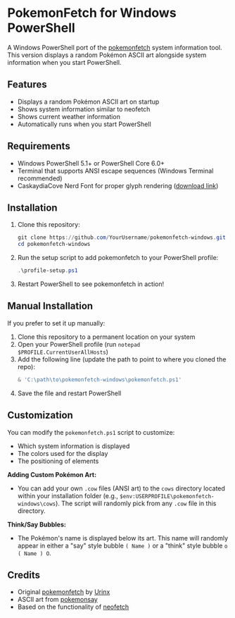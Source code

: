 # PokemonFetch for Windows PowerShell

A Windows PowerShell port of the [pokemonfetch](https://github.com/Urinx/pokemonfetch) system information tool. This version displays a random Pokémon ASCII art alongside system information when you start PowerShell.

## Features

- Displays a random Pokémon ASCII art on startup
- Shows system information similar to neofetch
- Shows current weather information
- Automatically runs when you start PowerShell

## Requirements

- Windows PowerShell 5.1+ or PowerShell Core 6.0+
- Terminal that supports ANSI escape sequences (Windows Terminal recommended)
- CaskaydiaCove Nerd Font for proper glyph rendering ([download link](https://github.com/ryanoasis/nerd-fonts/releases/download/v2.1.0/CascadiaCode.zip))

## Installation

1. Clone this repository:
   ```powershell
   git clone https://github.com/YourUsername/pokemonfetch-windows.git
   cd pokemonfetch-windows
   ```

2. Run the setup script to add pokemonfetch to your PowerShell profile:
   ```powershell
   .\profile-setup.ps1
   ```

3. Restart PowerShell to see pokemonfetch in action!

## Manual Installation

If you prefer to set it up manually:

1. Clone this repository to a permanent location on your system
2. Open your PowerShell profile (run `notepad $PROFILE.CurrentUserAllHosts`)
3. Add the following line (update the path to point to where you cloned the repo):
   ```powershell
   & 'C:\path\to\pokemonfetch-windows\pokemonfetch.ps1'
   ```
4. Save the file and restart PowerShell

## Customization

You can modify the `pokemonfetch.ps1` script to customize:

- Which system information is displayed
- The colors used for the display
- The positioning of elements

**Adding Custom Pokémon Art:**

- You can add your own `.cow` files (ANSI art) to the `cows` directory located within your installation folder (e.g., `$env:USERPROFILE\pokemonfetch-windows\cows`). The script will randomly pick from any `.cow` file in this directory.

**Think/Say Bubbles:**

- The Pokémon's name is displayed below its art. This name will randomly appear in either a "say" style bubble `( Name )` or a "think" style bubble `o ( Name ) O`.

## Credits

- Original [pokemonfetch](https://github.com/Urinx/pokemonfetch) by [Urinx](https://github.com/Urinx)
- ASCII art from [pokemonsay](https://github.com/possatti/pokemonsay)
- Based on the functionality of [neofetch](https://github.com/dylanaraps/neofetch)